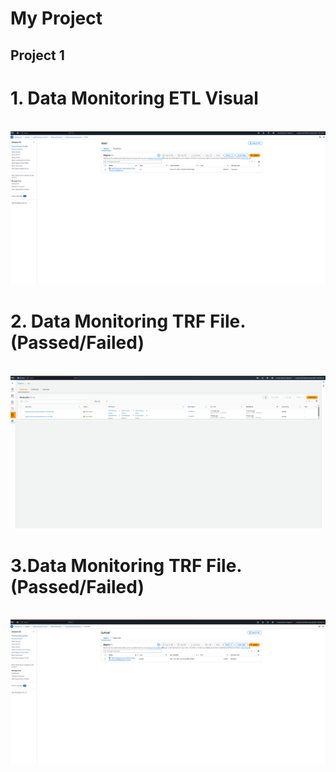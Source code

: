 # My Project

## Project 1

<html>
<h1>1. Data Monitoring ETL Visual</h1>
<br>
  <img src = "images/Job (1).png">
  <br>
  <h1>2. Data Monitoring TRF File.(Passed/Failed)</h1>
<br>
  <img src = "images/Job (2).png">
  <br>
  <h1>3.Data Monitoring TRF File.(Passed/Failed)</h1>
<br>
  <img src = "images/Job (3).png">
  <br>
  
</html>
